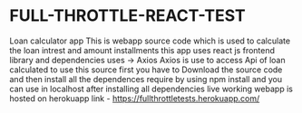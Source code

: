 # FULL-THROTTLE-REACT-TEST
Loan calculator app 
This is webapp source code which is used to calculate the loan intrest and amount installments 
this app uses react js frontend library and 
dependencies uses -> Axios 
Axios is use to access Api of loan calculated 
to use this source first you have to 
Download the source code and then install all the dependences require by using npm install 
and you can use in localhost after installing all dependencies 
live working webapp is hosted on herokuapp 
link - https://fullthrottletests.herokuapp.com/
